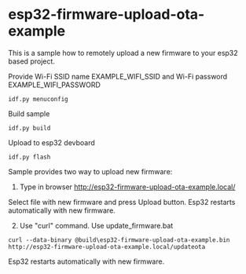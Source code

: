 # esp32-firmware-upload-ota-example

This is a sample how to remotely upload a new firmware to your esp32 based project.

Provide Wi-Fi SSID name EXAMPLE_WIFI_SSID and Wi-Fi password EXAMPLE_WIFI_PASSWORD

```
idf.py menuconfig
```
Build sample
```
idf.py build
```
Upload to esp32 devboard
```
idf.py flash
```
Sample provides two way to upload new firmware:

1. Type in browser http://esp32-firmware-upload-ota-example.local/

Select file with new firmware and press Upload button. Esp32 restarts automatically with new firmware.

2. Use "curl" command. Use update_firmware.bat

```
curl --data-binary @build\esp32-firmware-upload-ota-example.bin http://esp32-firmware-upload-ota-example.local/updateota
```
Esp32 restarts automatically with new firmware.
